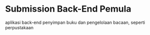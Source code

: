 # Submission Back-End Pemula
aplikasi back-end penyimpan buku dan pengelolaan bacaan, seperti perpustakaan

